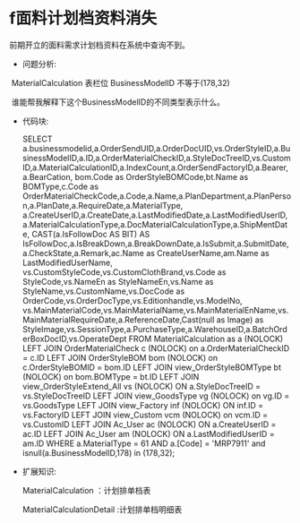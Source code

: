 # f面料计划档资料消失

前期开立的面料需求计划档资料在系统中查询不到。

* 问题分析:

​    	MaterialCalculation 表栏位 BusinessModelID 不等于(178,32)

​		谁能帮我解释下这个BusinessModelID的不同类型表示什么。

* 代码块:

    SELECT a.businessmodelid,a.OrderSendUID,a.OrderDocUID,vs.OrderStyleID,a.BusinessModelID,a.ID,a.OrderMaterialCheckID,a.StyleDocTreeID,vs.CustomID,a.MaterialCalculationID,a.IndexCount,a.OrderSendFactoryID,a.Bearer,a.BearCation, bom.Code as OrderStyleBOMCode,bt.Name as BOMType,c.Code as OrderMaterialCheckCode,a.Code,a.Name,a.PlanDepartment,a.PlanPerson,a.PlanDate,a.RequireDate,a.MaterialType, a.CreateUserID,a.CreateDate,a.LastModifiedDate,a.LastModifiedUserID,a.MaterialCalculationType,a.DocMaterialCalculationType,a.ShipMentDate, CAST(a.IsFollowDoc AS BIT) AS IsFollowDoc,a.IsBreakDown,a.BreakDownDate,a.IsSubmit,a.SubmitDate,a.CheckState,a.Remark,ac.Name as CreateUserName,am.Name as LastModifiedUserName, vs.CustomStyleCode,vs.CustomClothBrand,vs.Code as StyleCode,vs.NameEn as StyleNameEn,vs.Name as StyleName,vs.CustomName,vs.DocCode as OrderCode,vs.OrderDocType,vs.Editionhandle,vs.ModelNo, vs.MainMaterialCode,vs.MainMaterialName,vs.MainMaterialEnName,vs.MainMaterialRequireDate,a.ReferenceDate,Cast(null as Image) as StyleImage,vs.SessionType,a.PurchaseType,a.WarehouseID,a.BatchOrderBoxDocID,vs.OperateDept FROM MaterialCalculation as a (NOLOCK) LEFT JOIN OrderMaterialCheck c (NOLOCK) on a.OrderMaterialCheckID = c.ID LEFT JOIN OrderStyleBOM bom (NOLOCK) on c.OrderStyleBOMID = bom.ID LEFT JOIN view_OrderStyleBOMType bt (NOLOCK) on bom.BOMType = bt.ID LEFT JOIN view_OrderStyleExtend_All vs (NOLOCK) ON a.StyleDocTreeID = vs.StyleDocTreeID LEFT JOIN view_GoodsType vg (NOLOCK) on vg.ID = vs.GoodsType LEFT JOIN view_Factory inf (NOLOCK) ON inf.ID = vs.FactoryID LEFT JOIN view_Custom vcm (NOLOCK) on vcm.ID = vs.CustomID LEFT JOIN Ac_User ac (NOLOCK) ON a.CreateUserID = ac.ID LEFT JOIN Ac_User am (NOLOCK) ON a.LastModifiedUserID = am.ID WHERE a.MaterialType = 61 AND  a.[Code] = 'MRP7911' and isnull(a.BusinessModelID,178) in     (178,32);

* 扩展知识:

  MaterialCalculation ：计划排单档表

  MaterialCalculationDetail :计划排单档明细表

